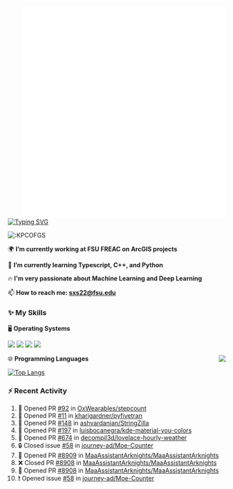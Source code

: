 <img align="right" width="470" src="github-metrics.svg">

[![Typing SVG](https://readme-typing-svg.herokuapp.com?duration=2500&vCenter=true&width=200&height=40&lines=Hello+World+👋)](https://git.io/typing-svg)

<img src="https://count.getloli.com/get/@:KPCOFGS" alt=":KPCOFGS" />

🌍 **I’m currently working at FSU FREAC on ArcGIS projects**

🌱 **I’m currently learning Typescript, C++, and Python**

🔥 **I'm very passionate about Machine Learning and Deep Learning**

📫 **How to reach me: sxs22@fsu.edu**

### ✨ **My Skills**

🖥️ **Operating Systems**

[![](https://img.shields.io/badge/-Linux-4fc08d?style=flat-square&logo=Linux&logoColor=fff)](https://www.linuxfoundation.org/)
[![](https://img.shields.io/badge/LinuxMint-47A248?style=flat-square&logo=linuxmint&logoColor=fff)](https://linuxmint.com/)
[![](https://img.shields.io/badge/Windows11-0078d6?style=flat-square&logo=windows&logoColor=fff)](https://www.microsoft.com/software-download/windows11)
[![](https://img.shields.io/badge/Ubuntu-E95420?style=flat-square&logo=ubuntu&logoColor=white)](https://ubuntu.com/download)

<a>
    <img align="right" src="https://github-readme-stats.vercel.app/api?username=KPCOFGS&theme=tokyonight&show_icons=true&show=reviews,prs_merged,prs_merged_percentage">
</a>

🌐 **Programming Languages**

[![Top Langs](https://github-readme-stats.vercel.app/api/top-langs/?username=KPCOFGS&theme=tokyonight)](https://github.com/anuraghazra/github-readme-stats)

### ⚡ **Recent Activity**
<!--START_SECTION:activity-->
1. 💪 Opened PR [#92](https://github.com/OxWearables/stepcount/pull/92) in [OxWearables/stepcount](https://github.com/OxWearables/stepcount)
2. 💪 Opened PR [#11](https://github.com/kharigardner/pyfivetran/pull/11) in [kharigardner/pyfivetran](https://github.com/kharigardner/pyfivetran)
3. 💪 Opened PR [#148](https://github.com/ashvardanian/StringZilla/pull/148) in [ashvardanian/StringZilla](https://github.com/ashvardanian/StringZilla)
4. 💪 Opened PR [#197](https://github.com/luisbocanegra/kde-material-you-colors/pull/197) in [luisbocanegra/kde-material-you-colors](https://github.com/luisbocanegra/kde-material-you-colors)
5. 💪 Opened PR [#674](https://github.com/decompil3d/lovelace-hourly-weather/pull/674) in [decompil3d/lovelace-hourly-weather](https://github.com/decompil3d/lovelace-hourly-weather)
6. 🔒 Closed issue [#58](https://github.com/journey-ad/Moe-Counter/issues/58) in [journey-ad/Moe-Counter](https://github.com/journey-ad/Moe-Counter)
7. 💪 Opened PR [#8909](https://github.com/MaaAssistantArknights/MaaAssistantArknights/pull/8909) in [MaaAssistantArknights/MaaAssistantArknights](https://github.com/MaaAssistantArknights/MaaAssistantArknights)
8. ❌ Closed PR [#8908](https://github.com/MaaAssistantArknights/MaaAssistantArknights/pull/8908) in [MaaAssistantArknights/MaaAssistantArknights](https://github.com/MaaAssistantArknights/MaaAssistantArknights)
9. 💪 Opened PR [#8908](https://github.com/MaaAssistantArknights/MaaAssistantArknights/pull/8908) in [MaaAssistantArknights/MaaAssistantArknights](https://github.com/MaaAssistantArknights/MaaAssistantArknights)
10. ❗ Opened issue [#58](https://github.com/journey-ad/Moe-Counter/issues/58) in [journey-ad/Moe-Counter](https://github.com/journey-ad/Moe-Counter)
<!--END_SECTION:activity-->
